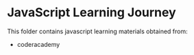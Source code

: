 # JavaScript Learning Journey

This folder contains javascript learning materials obtained from:

- coderacademy
